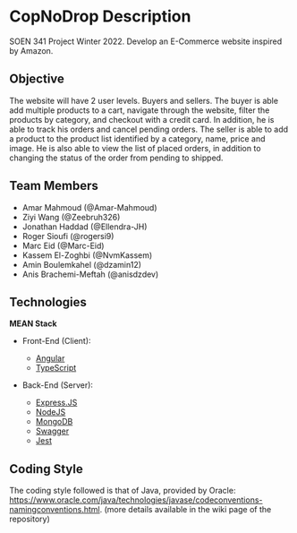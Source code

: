 # CopNoDrop Description
SOEN 341 Project Winter 2022. Develop an E-Commerce website inspired by Amazon. 


## Objective
The website will have 2 user levels. Buyers and sellers. 
The buyer is able add multiple products to a cart, navigate through the website, filter the products by category, and checkout with a credit card. In addition, he is able to track his orders and cancel pending orders.
The seller is able to add a product to the product list identified by a category, name, price and image. He is also able to view the list of placed orders, in addition to changing the status of the order from pending to shipped.


## Team Members
- Amar Mahmoud (@Amar-Mahmoud)
- Ziyi Wang (@Zeebruh326)
- Jonathan Haddad (@Ellendra-JH)
- Roger Sioufi (@rogersi9)
- Marc Eid (@Marc-Eid)
- Kassem El-Zoghbi (@NvmKassem)
- Amin Boulemkahel (@dzamin12)
- Anis Brachemi-Meftah (@anisdzdev)

## Technologies
**MEAN Stack**
- Front-End (Client):
  - [Angular](https://angular.io/)
  - [TypeScript](https://typescriptlang.org/)

- Back-End (Server):
  - [Express.JS](https://expressjs.com/)
  - [NodeJS](https://nodejs.org/en/)
  - [MongoDB](https://mongodb.com/)
  - [Swagger](https://mongodb.io/)
  - [Jest](https://jestjs.io/)

## Coding Style
The coding style followed is that of Java, provided by Oracle: https://www.oracle.com/java/technologies/javase/codeconventions-namingconventions.html. (more details available in the wiki page of the repository)

